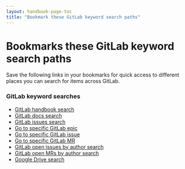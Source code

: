 ```yaml
---
layout: handbook-page-toc
title: "Bookmark these GitLab keyword search paths"
---
```


# Bookmarks these GitLab keyword search paths

Save the following links in your bookmarks for quick access to different places you can search for items across GitLab.

### GitLab keyword searches</H3>
- <A HREF="/handbook/#stq=%s" SHORTCUTURL="hb">GitLab handbook search</A>
- <A HREF="https://docs.gitlab.com/search/?q=%s" SHORTCUTURL="gd">GitLab docs search</A>
- <A HREF="https://gitlab.com/gitlab-org/gitlab/-/issues?search=%s" SHORTCUTURL="gi">GitLab issues search</A>
- <A HREF="https://gitlab.com/groups/gitlab-org/-/epics/%s" SHORTCUTURL="epic">Go to specific GitLab epic</A>
- <A HREF="https://gitlab.com/gitlab-org/gitlab/issues/%s" SHORTCUTURL="issue">Go to specific GitLab issue</A>
- <A HREF="https://gitlab.com/gitlab-org/gitlab/merge_requests/%s" SHORTCUTURL="mr">Go to specific GitLab MR</A>
- <A href="https://gitlab.com/gitlab-org/gitlab/-/issues?scope=all&utf8=%E2%9C%93&state=opened&author_username=%s"  SHORTCUTURL="iauthor">GitLab open issues by author search</A>
- <A HREF="https://gitlab.com/gitlab-org/gitlab/-/merge_requests?scope=all&utf8=%E2%9C%93&state=opened&author_username=%s" SHORTCUTURL="mrauthor">GitLab open MRs by author search</A>
- <A HREF="https://drive.google.com/drive/search?q=%s" SHORTCUTURL="dv">Google Drive search</A>

